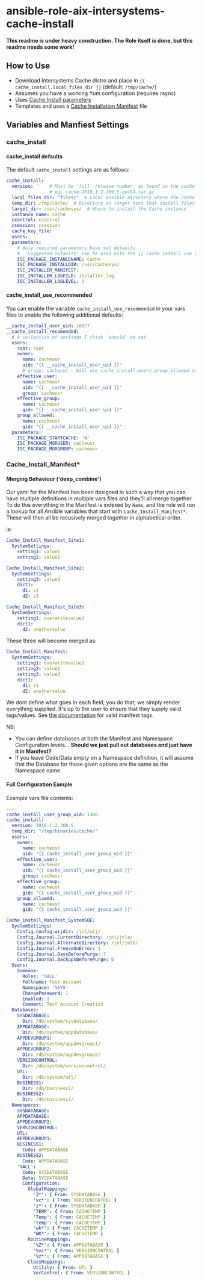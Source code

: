 # ansible-role-aix-intersystems-cache-install

**This readme is under heavy construction.  The Role itself is done, but this readme needs some work!**

## How to Use

- Download Intersystems Cache distro and place in `{{ cache_install.local_files_dir }}` (default: `/tmp/cache/`)
- Assumes you have a working Yum configuration (requires rsync)
- Uses [Cache Install parameters](https://cedocs.intersystems.com/latest/csp/docbook/DocBook.UI.Page.cls?KEY=GCI_unix#GCI_unix_install_unattended)
- Templates and uses a [Cache Installation Manifest](https://cedocs.intersystems.com/latest/csp/docbook/DocBook.UI.Page.cls?KEY=GCI_manifest) file

## Variables and Manfiest Settings

### cache_install

#### cache_install defaults

The default `cache_install` settings are as follows:

```yaml
cache_install:
  version: ''   # Must be 'full' release number, as found in the cache-{{version}}.tar.gz file
                # eg: cache-2018.1.2.309.5-ppc64.tar.gz
  local_files_dir: "files/"  # Local ansible directory where the cache tar.gz files live
  temp_dir: /tmp/cache/  # Directory on target host that install files should be stored  
  target_dir: /usr/cachesys/  # Where to install the Cache instance
  instance_name: cache
  ccontrol: ccontrol
  csession: csession
  cache_key_file:
  users:
  parameters:
    # Only required parameters have set defaults.
    #  'Suggested Defaults' can be used with the {{ cache_install_use_recommended }} flag
    ISC_PACKAGE_INSTANCENAME: cache
    ISC_PACKAGE_INSTALLDIR: /usr/cachesys/
    ISC_INSTALLER_MANIFEST:
    ISC_INSTALLER_LOGFILE: installer_log
    ISC_INSTALLER_LOGLEVEL: 3
```

#### cache_install_use_recommended

You can enable the variable `cache_install_use_recommended` in your vars files to enable the following additional defaults:

```yaml
__cache_install_user_uid: 10077
__cache_install_recomended:
  # A collection of settings I think 'should' be set
  users:
    root: root
    owner:
      name: cacheusr
      uid: "{{ __cache_install_user_uid }}"
      # group: cacheusr - Will use cache_install.users.group_allowed.name
    effective_user:
      name: cacheusr
      uid: "{{ __cache_install_user_uid }}"
      group: cacheusr
    effective_group:
      name: cacheusr
      gid: "{{ __cache_install_user_uid }}"
    group_allowed:
      name: cacheusr
      gid: "{{ __cache_install_user_uid }}"
  parameters:
    ISC_PACKAGE_STARTCACHE: 'N'
    ISC_PACKAGE_MGRUSER: cacheusr
    ISC_PACKAGE_MGRGROUP: cacheusr
```

### Cache_Install_Manifest*

#### Merging Behaviour ('deep_combine')

Our yaml for the Manifest has been designed in such a way that you can have multiple definitions in multiple vars files and they'll all merge together.  To do this everything in the Manifest is indexed by `Name`, and the role will run a lookup for all Ansible variables that start with `Cache_Install_Manifest*`.  These will then all be recusively merged together in alphabetical order.

ie:

```yaml
Cache_Install_Manifest_Site1:
  SystemSettings:
    setting1: value1
    setting2: value2

Cache_Install_Manifest_Site2:
  SystemSettings:
    setting3: value3
    dict1:
      d1: v1
      d2: v2

Cache_Install_Manifest_Site3:
  SystemSettings:
    setting1: overwritevalue1
    dict1:
      d2: anothervalue
```

These three will become merged as:

```yaml
Cache_Install_Manifest:
  SystemSettings:
    setting1: overwritevalue1
    setting2: value2
    setting3: value3
    dict1:
      d1: v1
      d2: anothervalue
```

We dont define what goes in each field, you do that;  we simply render everything supplied.  It's up to the user to ensure that they supply valid tags/values.  See [the documentation](https://cedocs.intersystems.com/latest/csp/docbook/DocBook.UI.Page.cls?KEY=GCI_manifest#GCI_manifest_tags) for valid manifest tags.

NB:

- You can define databases at both the Manifest and Namespace Configuration levels... **Should we just pull out databases and just have it in Manifest?**
- If you leave Code/Data empty on a Namespace definition, it will assume that the Database for those given options are the same as the Namespace name.

#### Full Configuration Eample

Example vars file contents:

```yaml
---
cache_install_user_group_uid: 1300
cache_install:
  version: 2018.1.2.309.5
  temp_dir: "/tmp/binaries/cache/"
  users:
    owner:
      name: cacheusr
      uid: "{{ cache_install_user_group_uid }}"
    effective_user:
      name: cacheusr
      uid: "{{ cache_install_user_group_uid }}"
      group: cacheusr
    effective_group:
      name: cacheusr
      gid: "{{ cache_install_user_group_uid }}"
    group_allowed:
      name: cacheusr
      gid: "{{ cache_install_user_group_uid }}"

Cache_Install_Manifest_SystemSOE:
  SystemSettings:
    Config.config.wijdir: /jnl/wij/
    Config.Journal.CurrentDirectory: /jnl/jnla/
    Config.Journal.AlternateDirectory: /jnl/jnlb/
    Config.Journal.FreezeOnError: 1
    Config.Journal.DaysBeforePurge: 7
    Config.Journal.BackupsBeforePurge: 0
  Users:  
    Someone:
      Roles: '%ALL'
      Fullname: Test Account
      Namespace: '%SYS'
      ChangePassword: 1
      Enabled: 1
      Comment: Test Account Creation
  Databases:
    SYSDATABASE:
      Dir: /db/system/sysdatabase/
    APPDATABASE:
      Dir: /db/system/appdatabase/
    APPDEVGROUP1:
      Dir: /db/system/appdevgroup1/
    APPDEVGROUP2:
      Dir: /db/system/appdevgroup2/
    VERSIONCONTROL:
      Dir: /db/system/versioncontrol/
    UTL:
      Dir: /db/system/utl/
    BUSINESS1:
      Dir: /db/business1/
    BUSINESS2:
      Dir: /db/business2/
  Namespaces:
    SYSDATABASE:
    APPDATABASE:
    APPDEVGROUP2:
    VERSIONCONTROL:
    UTL:
    APPDEVGROUP1:
    BUSINESS1:
      Code: APPDATABASE
    BUSINESS2:
      Code: APPDATABASE
    '%ALL':
      Code: SYSDATABASE
      Data: SYSDATABASE
      Configuration:
        GlobalMappings:
          'Z*': { From: SYSDATABASE }
          'vc*': { From: VERSIONCONTROL }
          'z*': { From: SYSDATABASE }
          'TEMP': { From: CACHETEMP }
          'Temp': { From: CACHETEMP }
          'temp': { From: CACHETEMP }
          'wk*': { From: CACHETEMP }
          'WK*': { From: CACHETEMP }
        RoutineMappings:
          '%Z*': { From: APPDATABASE }
          '%vc*': { From: VERSIONCONTROL }
          '%z*': { From: APPDATABASE }
        ClassMappings:
          Utility: { From: UTL }
          VerControl: { From: VERSIONCONTROL }
```
